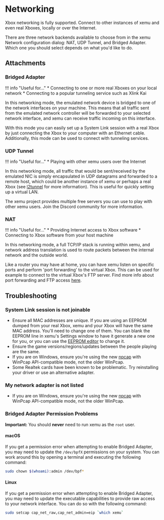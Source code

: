 # Networking

Xbox networking is fully supported. Connect to other instances of xemu and even
real Xboxes, locally or over the Internet.

There are three network backends available to choose from in the xemu Network
configuration dialog: NAT, UDP Tunnel, and Bridged Adapter. Which one
you should select depends on what you'd like to do.

## Attachments

### Bridged Adapter

!!! info "Useful for..."
    * Connecting to one or more real Xboxes on your local network
    * Connecting to a popular tunneling service such as Xlink Kai

In this networking mode, the emulated network device is bridged to one of the
network interfaces on your machine. This means that all traffic sent from the
emulated network controller will be forwarded to your selected network
interface, and xemu can receive traffic incoming on this interface.

With this mode you can easily set up a System Link session with a real Xbox by
just connecting the Xbox to your computer with an Ethernet cable. Additionally,
this mode can be used to connect with tunneling services.

### UDP Tunnel

!!! info "Useful for..."
    * Playing with other xemu users over the Internet

In this networking mode, all traffic that would be sent/received by the emulated
NIC is simply encapsulated in UDP datagrams and forwarded to a remote host,
which could be another instance of xemu or perhaps a real Xbox (see
[l2tunnel](https://github.com/mborgerson/l2tunnel) for more information). This is useful
for quickly setting up a virtual LAN.

The xemu project provides multiple free servers you can use to play with other
xemu users. Join the Discord community for more information.

### NAT

!!! info "Useful for..."
	* Providing Internet access to Xbox software
	* Connecting to Xbox software from your host machine

In this networking mode, a full TCP/IP stack is running within xemu, and network
address translation is used to route packets between the internal network and
the outside world.

Like a router you may have at home, you can have xemu listen on specific ports
and perform 'port forwarding' to the virtual Xbox. This can be used for example
to connect to the virtual Xbox's FTP server. Find more info about port
forwarding and FTP access [here](ftp.md).


## Troubleshooting

### System Link session is not joinable

* Ensure all MAC addresses are unique. If you are using an EEPROM dumped from your real Xbox, xemu and your Xbox will have the same MAC address. You'll need to change one of them. You can blank the EEPROM line in xemu's Settings window to have it generate a new one for you, or you can use the [EEPROM editor](https://github.com/Ernegien/XboxEepromEditor) to change it.
* Ensure the game versions/regions/updates between the people playing are the same.
* If you are on Windows, ensure you're using the new [npcap](https://nmap.org/npcap/) with WinPcap API-compatible mode, not the older WinPcap.
* Some Realtek cards have been known to be problematic. Try reinstalling your driver or use an alternative adapter.

### My network adapter is not listed
* If you are on Windows, ensure you're using the new [npcap](https://nmap.org/npcap/) with WinPcap API-compatible mode, not the older WinPcap.

### Bridged Adapter Permission Problems

**Important:** You should **never** need to run xemu as the `root` user.

#### macOS

If you get a permission error when attempting to enable Bridged Adapter,
you may need to update the `/dev/bpfX` permissions on your system. You can
work around this by opening a terminal and executing the following command:

```bash
sudo chown $(whoami):admin /dev/bpf*
```

#### Linux

If you get a permission error when attempting to enable Bridged Adapter,
you may need to update the executable capabilities to provide raw access
to your network interface. You can do so with the following command:

```bash
sudo setcap cap_net_raw,cap_net_admin=eip `which xemu`
```
